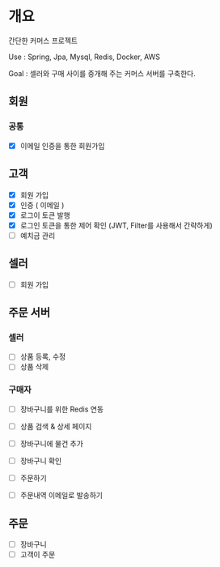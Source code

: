 # 개요
간단한 커머스 프로젝트 

Use : Spring, Jpa, Mysql, Redis, Docker, AWS

Goal : 셀러와 구매 사이를 중개해 주는 커머스 서버를 구축한다. 


## 회원
### 공통
- [x] 이메일 인증을 통한 회원가입

## 고객
- [x] 회원 가입
- [x] 인증 ( 이메일 )
- [x] 로그이 토큰 발행
- [x] 로그인 토큰을 통한 제어 확인 (JWT, Filter를 사용해서 간략하게)
- [ ] 예치금 관리

## 셀러
- [ ] 회원 가입

## 주문 서버
### 셀러
- [ ] 상품 등록, 수정
- [ ] 상품 삭제

### 구매자
- [ ] 장바구니를 위한 Redis 연동 
- [ ] 상품 검색 & 상세 페이지
- [ ] 장바구니에 물건 추가
- [ ] 장바구니 확인
- [ ] 주문하기
- [ ] 주문내역 이메일로 발송하기 


## 주문
- [ ] 장바구니
- [ ] 고객이 주문
